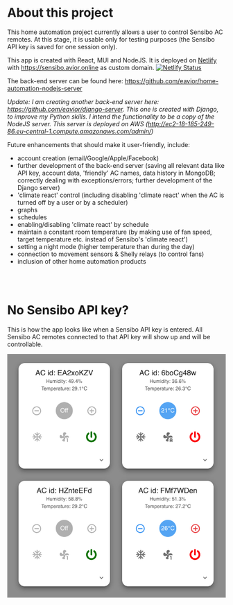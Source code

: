 # About this project

This home automation project currently allows a user to control Sensibo AC remotes. At this stage, it is usable only for testing purposes (the Sensibo API key is saved for one session only).

This app is created with React, MUI and NodeJS. It is deployed on [Netlify][identifier] with <https://sensibo.avior.online> as custom domain.
[![Netlify Status](https://api.netlify.com/api/v1/badges/79e0fee7-1162-46a4-9e9e-ea5876deac74/deploy-status)](https://app.netlify.com/sites/home-automation-app/deploys)

[identifier]: https://home-automation-app.netlify.app

The back-end server can be found here: <https://github.com/eavior/home-automation-nodejs-server>

<i>Update: I am creating another back-end server here: <https://github.com/eavior/django-server>.
This one is created with Django, to improve my Python skills. I intend the functionality to be a copy of the NodeJS server. This server is deployed on AWS (<http://ec2-18-185-249-86.eu-central-1.compute.amazonaws.com/admin/>)</i>

Future enhancements that should make it user-friendly, include:

- account creation (email/Google/Apple/Facebook)
- further development of the back-end server (saving all relevant data like API key, account data, 'friendly' AC names, data history in MongoDB; correctly dealing with exceptions/errors; further development of the Django server)
- 'climate react' control (including disabling 'climate react' when the AC is turned off by a user or by a scheduler)
- graphs
- schedules
- enabling/disabling 'climate react' by schedule
- maintain a constant room temperature (by making use of fan speed, target temperature etc. instead of Sensibo's 'climate react')
- setting a night mode (higher temperature than during the day)
- connection to movement sensors & Shelly relays (to control fans)
- inclusion of other home automation products

<br><br>

# No Sensibo API key?

This is how the app looks like when a Sensibo API key is entered.
All Sensibo AC remotes connected to that API key will show up and will be controllable.

![Sensibo AC remote controls](/public/screenshot.png "Sensibo AC remote controls")
